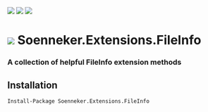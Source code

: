 [![](https://img.shields.io/nuget/v/Soenneker.Extensions.FileInfo.svg?style=for-the-badge)](https://www.nuget.org/packages/Soenneker.Extensions.FileInfo/)
[![](https://img.shields.io/github/actions/workflow/status/soenneker/soenneker.extensions.fileinfo/publish.yml?style=for-the-badge)](https://github.com/soenneker/soenneker.extensions.fileinfo/actions/workflows/publish.yml)
[![](https://img.shields.io/nuget/dt/Soenneker.Extensions.FileInfo.svg?style=for-the-badge)](https://www.nuget.org/packages/Soenneker.Extensions.FileInfo/)

# ![]({Package:Icon75x75}) Soenneker.Extensions.FileInfo
### A collection of helpful FileInfo extension methods

## Installation

```
Install-Package Soenneker.Extensions.FileInfo
```
